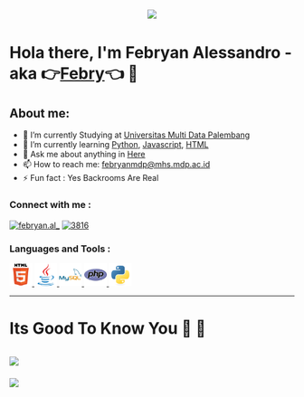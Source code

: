 # <h3 align="center">![](https://media1.tenor.com/m/vomUfCcVerQAAAAC/pixelart-japan.gif)</h3>
#
# Hola there, I'm Febryan Alessandro - aka 👉[Febry](https://www.youtube.com/watch?v=xvFZjo5PgG0)👈 👋

## About me:
- 🔭 I’m currently Studying at [Universitas Multi Data Palembang](https://mdp.ac.id/)
- 🌱 I’m currently learning [Python](https://blog.rumahweb.com/python-adalah/), [Javascript](https://www.dicoding.com/blog/apa-itu-javascript-fungsi-dan-contohnya/), [HTML](https://www.hostinger.co.id/tutorial/apa-itu-html)
- 💬 Ask me about anything in [Here](https://instagram.com/febryan.al_?igshid=ZDdkNTZiNTM=)
- 📫 How to reach me: [febryanmdp@mhs.mdp.ac.id](mailto:febryanmdp@mhs.mdp.ac.id)
- ⚡ Fun fact : Yes Backrooms Are Real

### Connect with me :

<p align="left">
<a href="https://instagram.com/febryan.al_" target="blank"><img align="center" src="https://raw.githubusercontent.com/rahuldkjain/github-profile-readme-generator/master/src/images/icons/Social/instagram.svg" alt="febryan.al_" height="30" width="40" /></a>
<a href="https://discord.gg/3816" target="blank"><img align="center" src="https://raw.githubusercontent.com/rahuldkjain/github-profile-readme-generator/master/src/images/icons/Social/discord.svg" alt="3816" height="30" width="40" /></a>
</p>

### Languages and Tools :

<p align="left"> <a href="https://www.w3.org/html/" target="_blank" rel="noreferrer"> <img src="https://raw.githubusercontent.com/devicons/devicon/master/icons/html5/html5-original-wordmark.svg" alt="html5" width="40" height="40"/> </a> <a href="https://www.java.com" target="_blank" rel="noreferrer"> <img src="https://raw.githubusercontent.com/devicons/devicon/master/icons/java/java-original.svg" alt="java" width="40" height="40"/> </a> <a href="https://www.mysql.com/" target="_blank" rel="noreferrer"> <img src="https://raw.githubusercontent.com/devicons/devicon/master/icons/mysql/mysql-original-wordmark.svg" alt="mysql" width="40" height="40"/> </a> <a href="https://www.php.net" target="_blank" rel="noreferrer"> <img src="https://raw.githubusercontent.com/devicons/devicon/master/icons/php/php-original.svg" alt="php" width="40" height="40"/> </a> <a href="https://www.python.org" target="_blank" rel="noreferrer"> <img src="https://raw.githubusercontent.com/devicons/devicon/master/icons/python/python-original.svg" alt="python" width="40" height="40"/> </a> </p>

---

# Its Good To Know You 👋 👋
![](https://media.tenor.com/kR4JM40xWA4AAAAM/8bit-bedroom.gif)
---
[![](https://visitcount.itsvg.in/api?id=SrFebry&label=Views&color=0&icon=1&pretty=true)](https://visitcount.itsvg.in)
